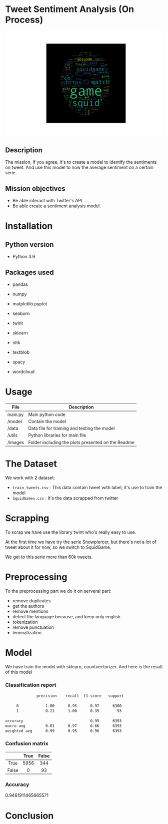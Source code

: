 # Tweet Sentiment Analysis (On Process)

![Squidgame_wordcloud](./images/wordcloud_with_mask.png)


## Description

The mission, if you agree, it's to create a model to identify the sentiments on tweet. And use this model to now the average sentiment on a certain serie.

## Mission objectives

- Be able interact with Twitter's API.
- Be able create a sentiment analysis model.

# Installation

## Python version
* Python 3.9

## Packages used

* pandas
* numpy
* matplotlib.pyplot
* seaborn

* twint
* sklearn
* nltk
* textblob
* spacy
* wordcloud

# Usage
| File                | Description                                                    |
|---------------------|----------------------------------------------------------------|
| main.py         | Main python code|
| /model         | Contain the model|
| /data         | Data file for training and testing the model|
| /utils         | Python libraries for main file|
| /images           | Folder including the plots presented on the Readme |

# The Dataset

We work with 2 dataset:
   * `train_tweets.csv` : This data contain tweet with label, it's use to train the model
   * `SquidGames.csv` : It's the data scrapped from twitter


# Scrapping

To scrap we have use the library twint who's really easy to use. 

At the first time we have try the serie Snowpiercer, but there's not a lot of tweet about it for now, so we switch to SquidGame.

We get to this serie more than 60k tweets.

# Preprocessing

To the preprocessing part we do it on serveral part:
* remove duplicates
* get the authors
* remove mentions
* detect the language because, and keep only english
* tokenization
* remove punctuation
* lemmatization

# Model

We have train the model with sklearn, countvectorizer. And here is the result of this model

### Classification report
   
                  precision    recall  f1-score   support

         0            1.00      0.95      0.97      6300
         1            0.21      1.00      0.35        93

    accuracy                              0.95      6393
    macro avg         0.61      0.97      0.66      6393
    weighted avg      0.99      0.95      0.96      6393

### Confusion matrix
| |True | False
:-----------:|:-----------:|:-----------:
True|5956|344
False|0|93|

### Accuracy
0.9461911465665571

# Conclusion

